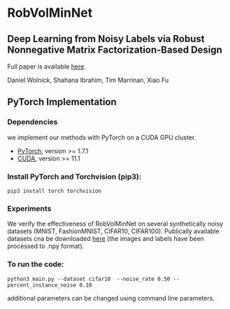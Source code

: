 # RobVolMinNet

## Deep Learning from Noisy Labels via Robust Nonnegative Matrix Factorization-Based Design

Full paper is available [here](IEEE_CAMSAP2023_noisy_label.pdf).

Daniel Wolnick, Shahana Ibrahim, Tim Marrinan, Xiao Fu

## PyTorch Implementation

### Dependencies

we implement our methods with PyTorch on a CUDA GPU cluster.

- [PyTorch](https://PyTorch.org/), version >= 1.7.1
- [CUDA](https://developer.nvidia.com/cuda-downloads), version >= 11.1

### Install PyTorch and Torchvision (pip3):
```
pip3 install torch torchvision
```
### Experiments

We verify the effectiveness of RobVolMinNet on several synthetically noisy datasets (MNIST, FashionMNIST, CIFAR10, CIFAR100). Publically available datasets cna be downloaded [here](https://drive.google.com/drive/folders/1OYsRH9x37LQhbmGNv-1Ao1iYTHQN8W7F?usp=sharing) (the images and labels have been processed to .npy format).


### To run the code:
```
python3 main.py --dataset cifar10  --noise_rate 0.50 --percent_instance_noise 0.10
```

additional parameters can be changed using command line parameters.
